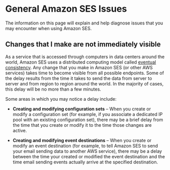 # General Amazon SES Issues<a name="general-issues"></a>

The information on this page will explain and help diagnose issues that you may encounter when using Amazon SES\.

## Changes that I make are not immediately visible<a name="general-issues-1"></a>

As a service that is accessed through computers in data centers around the world, Amazon SES uses a distributed computing model called [eventual consistency](https://wikipedia.org/wiki/Eventual_consistency)\. Any change that you make in Amazon SES \(or other AWS services\) takes time to become visible from all possible endpoints\. Some of the delay results from the time it takes to send the data from server to server and from region to region around the world\. In the majority of cases, this delay will be no more than a few minutes\.

Some areas in which you may notice a delay include:

+ **Creating and modifying configuration sets** – When you create or modify a configuration set \(for example, if you associate a dedicated IP pool with an existing configuration set\), there may be a brief delay from the time that you create or modify it to the time those changes are active\.

+ **Creating and modifying event destinations** – When you create or modify an event destination \(for example, to tell Amazon SES to send your email sending data to another AWS service\), there may be a delay between the time your created or modified the event destination and the time email sending events actually arrive at the specified destination\.